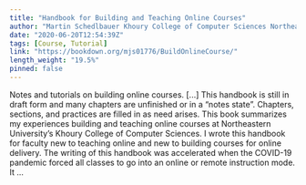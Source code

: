 ```yaml
---
title: "Handbook for Building and Teaching Online Courses"
author: "Martin Schedlbauer Khoury College of Computer Sciences Northeastern University Boston (USA)"
date: "2020-06-20T12:54:39Z"
tags: [Course, Tutorial]
link: "https://bookdown.org/mjs01776/BuildOnlineCourse/"
length_weight: "19.5%"
pinned: false
---
```


Notes and tutorials on building online courses. [...] This handbook is still in draft form and many chapters are unfinished or in a “notes state”. Chapters, sections, and practices are filled in as need arises. This book summarizes my experiences building and teaching online courses at Northeastern University’s Khoury College of Computer Sciences. I wrote this handbook for faculty new to teaching online and new to building courses for online delivery. The writing of this handbook was accelerated when the COVID-19 pandemic forced all classes to go into an online or remote instruction mode. It ...
